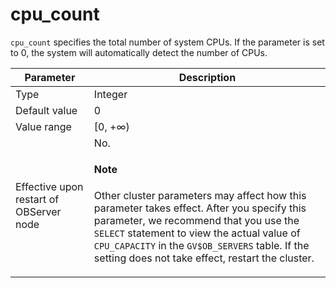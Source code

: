 cpu_count
==============================

`cpu_count` specifies the total number of system CPUs. If the parameter is set to 0, the system will automatically detect the number of CPUs.


| **Parameter** | **Description** |
|------------------|------------------------------------------------------------------------------------------------------------------------------------------------------------------------|
| Type | Integer |
| Default value | 0 |
| Value range | \[0, +∞) |
| Effective upon restart of OBServer node | No. <main id="notice" type='explain'><h4>Note</h4><p> Other cluster parameters may affect how this parameter takes effect. After you specify this parameter, we recommend that you use the <code>SELECT</code> statement to view the actual value of <code>CPU_CAPACITY</code> in the <code>GV$OB_SERVERS</code> table. If the setting does not take effect, restart the cluster.</p></main> |